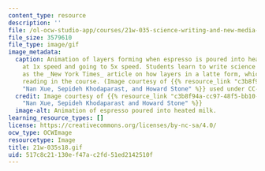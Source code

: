 ```yaml
---
content_type: resource
description: ''
file: /ol-ocw-studio-app/courses/21w-035-science-writing-and-new-media-science-writing-for-the-public-spring-2018/517c8c21130ef47ac2fd51ed2142510f_21w-035s18.gif
file_size: 3579610
file_type: image/gif
image_metadata:
  caption: Animation of layers forming when espresso is poured into heated milk starting
    at 1x speed and going to 5x speed. Students learn to write science articles such
    as the _New York Times_ article on how layers in a latte form, which is an assigned
    reading in the course. (Image courtesy of {{% resource_link "c3b8f94a-cc97-48f5-bb10-a5761fce1157"
    "Nan Xue, Sepideh Khodaparast, and Howard Stone" %}} used under CC-BY.)
  credit: Image courtesy of {{% resource_link "c3b8f94a-cc97-48f5-bb10-a5761fce1157"
    "Nan Xue, Sepideh Khodaparast and Howard Stone" %}}
  image-alt: Animation of espresso poured into heated milk.
learning_resource_types: []
license: https://creativecommons.org/licenses/by-nc-sa/4.0/
ocw_type: OCWImage
resourcetype: Image
title: 21w-035s18.gif
uid: 517c8c21-130e-f47a-c2fd-51ed2142510f
---
```

